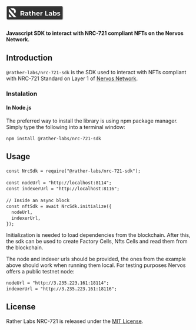# <img src="logo.svg" alt="Rather Labs" height="40px">

**Javascript SDK to interact with NRC-721 compliant NFTs on the Nervos Network.**

## Introduction
`@rather-labs/nrc-721-sdk` is the SDK used to interact with NFTs compliant with NRC-721 Standard on Layer 1 of [Nervos Network](https://www.nervos.org/).

### Instalation

#### In Node.js

The preferred way to install the library is using npm package manager. Simply type the following into a terminal window:

```
npm install @rather-labs/nrc-721-sdk
```

## Usage

```
const NrcSdk = require("@rather-labs/nrc-721-sdk");

const nodeUrl = "http://localhost:8114";
const indexerUrl = "http://localhost:8116";

// Inside an async block
const nftSdk = await NrcSdk.initialize({
  nodeUrl,
  indexerUrl,
});
```

Initialization is needed to load dependencies from the blockchain. After this, the sdk can be used to create Factory Cells, Nfts Cells and read them from the blockchain.

The node and indexer urls should be provided, the ones from the example above should work when running them local. For testing purposes Nervos offers a public testnet node:

```
nodeUrl = "http://3.235.223.161:18114";
indexerUrl = "http://3.235.223.161:18116";
```

## License

Rather Labs NRC-721 is released under the [MIT License](LICENSE).
